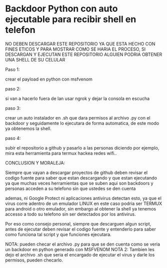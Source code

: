 # Backdoor Python con auto ejecutable para recibir shell en telefon

NO DEBEN DESCARGAR ESTE REPOSITORIO YA QUE ESTA HECHO CON FINES ETICOS Y PARA MOSTRAR COMO SE HARIA EL PROCESO, SI DESCARGAN Y EJECUTAN ESTE REPOSITORIO ALGUIEN PODRIA OBTENER UNA SHELL DE SU CELULAR 


Paso 1:

crear el payload en python con msfvenom

paso 2:

si van a hacerlo fuera de lan usar ngrok y dejar la consola en escucha

paso 3:

crear un auto instalador en .sh que dara permisos al archivo .py con el backdoor y seguidamente lo ejecutara de forma automatica, de este modo ya obtenemos la shell.

paso 4: 

subir el repositorio a github y pasarlo a las personas diciendo por ejemplo, mira esta herramienta para termux hackea redes wifi..

CONCLUSION Y MORALEJA:

Siempre que vayan a descargar proyectos de github deben revisar el codigo fuente para saber que estan descargando y que estan ejecutando ya que muchas veces herramientas que se suben aqui son backdoors y personas acceden a su telefono sin que ustedes se den cuenta

ademas, ni Google Protect ni aplicaciones antivirus detectan esto, ya que el virus corre adentro de un emulador LINUX en este caso podria ser TERMUX para android o otro emulador, sin embargo al obtener la shell ya tenemos accesso a todo su telefono sin ser detectados por los antivirus.

Por eso como consejo personal, siempre que descarguen algun script, antes de ejecutar deben revisar el codigo fuente y entenderlo para saber como funciona tal script y que funciones ejecutara.

NOTA: pueden checar el archivo .py para que se den cuenta como se veria un backdoor en python generado con MSFVENOM
NOTA 2: Tambien les dejo el archivo .sh que seria el encargado de ejecutar el virus y darle los permisos, pueden checarlo.


